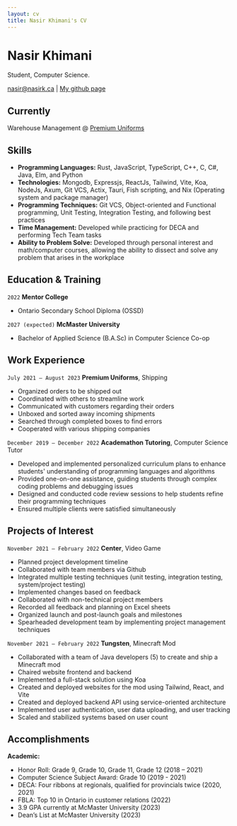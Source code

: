 ```yaml
---
layout: cv
title: Nasir Khimani's CV
---
```

# Nasir Khimani
Student, Computer Science.

<div id="webaddress">
<a href="mailto:nasir@nasirk.ca">nasir@nasirk.ca</a>
| <a href="https://github.com/stdcout1">My github page</a>
</div>

## Currently

Warehouse Management @ [Premium Uniforms](https://premiumuniforms.com/)

## Skills

* **Programming Languages:** Rust, JavaScript, TypeScript, C++, C, C#, Java, Elm, and Python
* **Technologies:** Mongodb, Expressjs, ReactJs, Tailwind, Vite, Koa, NodeJs, Axum, Git VCS, Actix, Tauri, Fish scripting, and Nix (Operating system and package manager)
* **Programming Techniques:** Git VCS, Object-oriented and Functional programming, Unit Testing, Integration Testing, and following best practices
* **Time Management:** Developed while practicing for DECA and performing Tech Team tasks
* **Ability to Problem Solve:** Developed through personal interest and math/computer courses, allowing the ability to dissect and solve any problem that arises in the workplace

## Education & Training

`2022`
__Mentor College__
- Ontario Secondary School Diploma (OSSD)

`2027 (expected)`
__McMaster University__
- Bachelor of Applied Science (B.A.Sc) in Computer Science Co-op

## Work Experience

`July 2021 – August 2023`
__Premium Uniforms__, Shipping
- Organized orders to be shipped out
- Coordinated with others to streamline work
- Communicated with customers regarding their orders
- Unboxed and sorted away incoming shipments
- Searched through completed boxes to find errors
- Cooperated with various shipping companies

`December 2019 – December 2022`
__Academathon Tutoring__, Computer Science Tutor
- Developed and implemented personalized curriculum plans to enhance students' understanding of programming languages and algorithms
- Provided one-on-one assistance, guiding students through complex coding problems and debugging issues
- Designed and conducted code review sessions to help students refine their programming techniques
- Ensured multiple clients were satisfied simultaneously

## Projects of Interest

`November 2021 – February 2022`
__Center__, Video Game
- Planned project development timeline
- Collaborated with team members via Github
- Integrated multiple testing techniques (unit testing, integration testing, system/project testing)
- Implemented changes based on feedback
- Collaborated with non-technical project members
- Recorded all feedback and planning on Excel sheets
- Organized launch and post-launch goals and milestones
- Spearheaded development team by implementing project management techniques

`November 2021 – February 2022`
__Tungsten__, Minecraft Mod
- Collaborated with a team of Java developers (5) to create and ship a Minecraft mod
- Chaired website frontend and backend
- Implemented a full-stack solution using Koa
- Created and deployed websites for the mod using Tailwind, React, and Vite
- Created and deployed backend API using service-oriented architecture
- Implemented user authentication, user data uploading, and user tracking
- Scaled and stabilized systems based on user count

## Accomplishments

**Academic:**
- Honor Roll: Grade 9, Grade 10, Grade 11, Grade 12 (2018 – 2021)
- Computer Science Subject Award: Grade 10 (2019 - 2021)
- DECA: Four ribbons at regionals, qualified for provincials twice (2020, 2021)
- FBLA: Top 10 in Ontario in customer relations (2022)
- 3.9 GPA currently at McMaster University (2023)
- Dean’s List at McMaster University (2023)

